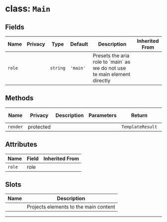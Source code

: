 # class: `Main`

## Fields

| Name   | Privacy | Type     | Default  | Description                                                                 | Inherited From |
| ------ | ------- | -------- | -------- | --------------------------------------------------------------------------- | -------------- |
| `role` |         | `string` | `'main'` | Presets the aria role to \`main\` as we do not use te main element directly |                |

## Methods

| Name     | Privacy   | Description | Parameters | Return           | Inherited From |
| -------- | --------- | ----------- | ---------- | ---------------- | -------------- |
| `render` | protected |             |            | `TemplateResult` |                |

## Attributes

| Name   | Field | Inherited From |
| ------ | ----- | -------------- |
| `role` | role  |                |

## Slots

| Name | Description                           |
| ---- | ------------------------------------- |
|      | Projects elements to the main content |

<hr/>
